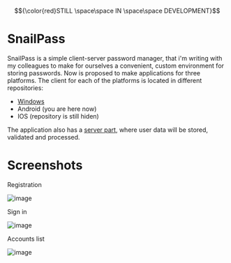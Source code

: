 $${\color{red}STILL \space\space IN \space\space DEVELOPMENT}$$
# SnailPass
SnailPass is a simple client-server password manager, that i'm writing with my colleagues to make for ourselves a convenient, custom environment for storing passwords.
Now is proposed to make applications for three platforms. The client for each of the platforms is located in different repositories:
- [Windows](https://github.com/badlocale/SnailPass-Desktop-Client)
- Android (you are here now)
- IOS (repository is still hiden)
<!-- -->
The application also has a [server part](https://github.com/rebmanop/SnailPass-REST-API), where user data will be stored, validated and processed.

# Screenshots

Registration

![image](https://user-images.githubusercontent.com/90569114/192387721-c53e50b8-1c83-43aa-a37e-35c331767812.png)

Sign in

![image](https://user-images.githubusercontent.com/90569114/192387795-95bda620-a0fa-4bf7-93fd-e1093ccdac68.png)

Accounts list

![image](https://user-images.githubusercontent.com/90569114/192387867-bdea0a9c-5d48-454a-8a20-1cf4c65d4890.png)
